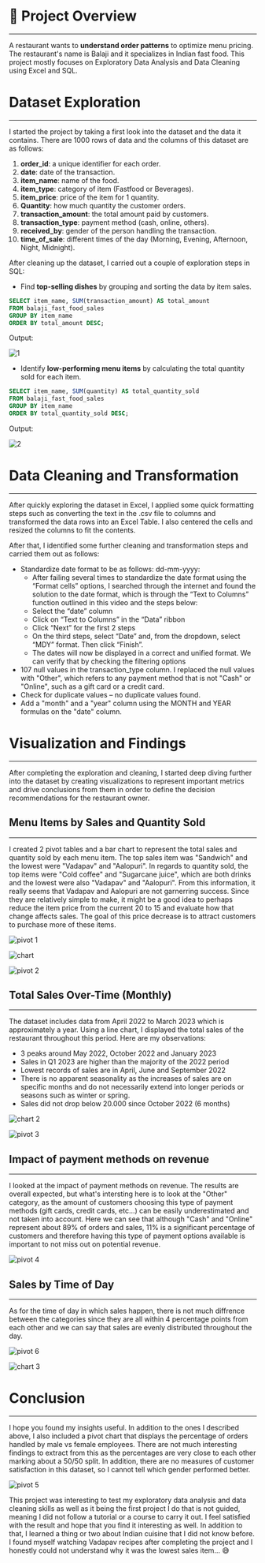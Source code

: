 # 🍟 Project Overview
---
A restaurant wants to **understand order patterns** to optimize menu pricing. The restaurant's name is Balaji and it specializes in Indian fast food. This project mostly focuses on Exploratory Data Analysis and Data Cleaning using Excel and SQL. 

# Dataset Exploration
---
I started the project by taking a first look into the dataset and the data it contains. There are 1000 rows of data and the columns of this dataset are as follows: 

1. **order_id**: a unique identifier for each order.
2. **date**: date of the transaction.
3. **item_name**: name of the food.
4. **item_type**: category of item (Fastfood or Beverages).
5. **item_price**: price of the item for 1 quantity.
6. **Quantity**: how much quantity the customer orders.
7. **transaction_amount**: the total amount paid by customers.
8. **transaction_type**: payment method (cash, online, others).
9. **received_by**: gender of the person handling the transaction.
10. **time_of_sale**: different times of the day (Morning, Evening, Afternoon, Night, Midnight).

After cleaning up the dataset, I carried out a couple of exploration steps in SQL:

- Find **top-selling dishes** by grouping and sorting the data by item sales. 
```SQL
SELECT item_name, SUM(transaction_amount) AS total_amount
FROM balaji_fast_food_sales
GROUP BY item_name
ORDER BY total_amount DESC;
```

Output:

![1](https://github.com/user-attachments/assets/4c1a3ca4-b4cb-48bd-bef1-4ef62767354b)

-  Identify **low-performing menu items** by calculating the total quantity sold for each item.  
```SQL
SELECT item_name, SUM(quantity) AS total_quantity_sold
FROM balaji_fast_food_sales
GROUP BY item_name
ORDER BY total_quantity_sold DESC;
```

Output:

![2](https://github.com/user-attachments/assets/4f73832f-3917-49d3-9f9b-43791b1d7183)

# Data Cleaning and Transformation
---
After quickly exploring the dataset in Excel, I applied some quick formatting steps such as converting the text in the .csv file to columns and transformed the data rows into an Excel Table. I also centered the cells and resized the columns to fit the contents.

After that, I identified some further cleaning and transformation steps and carried them out as follows:
- Standardize date format to be as follows: dd-mm-yyyy:
	- After failing several times to standardize the date format using the “Format cells” options, I searched through the internet and found the solution to the date format, which is through the “Text to Columns” function outlined in this video and the steps below:
	- Select the “date” column
	- Click on “Text to Columns” in the “Data” ribbon
	- Click “Next” for the first 2 steps
	- On the third steps, select “Date” and, from the dropdown, select “MDY” format. Then click “Finish”.
	- The dates will now be displayed in a correct and unified format. We can verify that by checking the filtering options
- 107 null values in the transaction_type column. I replaced the null values with "Other", which refers to any payment method that is not "Cash" or "Online", such as a gift card or a credit card.
- Check for duplicate values – no duplicate values found.
- Add a "month" and a "year" column using the MONTH and YEAR formulas on the "date" column.

# Visualization and Findings
---
After completing the exploration and cleaning, I started deep diving further into the dataset by creating visualizations to represent important metrics and drive conclusions from them in order to define the decision recommendations for the restaurant owner.

## Menu Items by Sales and Quantity Sold
---
I created 2 pivot tables and a bar chart to represent the total sales and quantity sold by each menu item. The top sales item was "Sandwich" and the lowest were "Vadapav" and "Aalopuri". In regards to quantity sold, the top items were "Cold coffee" and "Sugarcane juice", which are both drinks and the lowest were also "Vadapav" and "Aalopuri". From this information, it really seems that Vadapav and Aalopuri are not garnerring success. Since they are relatively simple to make, it might be a good idea to perhaps reduce the item price from the current 20 to 15 and evaluate how that change affects sales. The goal of this price decrease is to attract customers to purchase more of these items. 

![pivot 1](https://github.com/user-attachments/assets/b5c042bc-4d9c-4e05-84f8-25ed18367f2c)

![chart](https://github.com/user-attachments/assets/2bd029d9-571b-419b-8e96-0bfca181af55)

![pivot 2](https://github.com/user-attachments/assets/e6eb974e-e22a-4c38-88d6-3dd93e5b59f7)

## Total Sales Over-Time (Monthly)
---
The dataset includes data from April 2022 to March 2023 which is approximately a year. Using a line chart, I displayed the total sales of the restaurant throughout this period. Here are my observations:

- 3 peaks around May 2022, October 2022 and January 2023
- Sales in Q1 2023 are higher than the majority of the 2022 period
- Lowest records of sales are in April, June and September 2022
- There is no apparent seasonality as the increases of sales are on specific months and do not necessarily extend into longer periods or seasons such as winter or spring. 
- Sales did not drop below 20.000 since October 2022 (6 months)

![chart 2](https://github.com/user-attachments/assets/e30f93f9-338c-4fb2-9c49-bacbd74d777d)

![pivot 3](https://github.com/user-attachments/assets/e49ebc47-cc3b-4b96-b39a-309acb78ec52)

## Impact of payment methods on revenue
---
I looked at the impact of payment methods on revenue. The results are overall expected, but what's intersting here is to look at the "Other" category, as the amount of customers choosing this type of payment methods (gift cards, credit cards, etc...) can be easily underestimated and not taken into account. Here we can see that although "Cash" and "Online" represent about 89% of orders and sales, 11% is a significant percentage of customers and therefore having this type of payment options available is important to not miss out on potential revenue.

![pivot 4](https://github.com/user-attachments/assets/09db5e46-0e84-4fe5-9033-3f13ecd6bc45)

## Sales by Time of Day
---
As for the time of day in which sales happen, there is not much diffrence between the categories since they are all within 4 percentage points from each other and we can say that sales are evenly distributed throughout the day.

![pivot 6](https://github.com/user-attachments/assets/8bd8c772-e0fe-4792-a46d-f4d724959884)

![chart 3](https://github.com/user-attachments/assets/190581b5-9aaf-421e-8626-088fdb6f54d4)

# Conclusion
---
I hope you found my insights useful. In addition to the ones I described above, I also included a pivot chart that displays the percentage of orders handled by male vs female employees. There are not much interesting findings to extract from this as the percentages are very close to each other marking about a 50/50 split. In addition, there are no measures of customer satisfaction in this dataset, so I cannot tell which gender performed better.

![pivot 5](https://github.com/user-attachments/assets/f2f4b3ec-8142-4773-9eb0-d6468c2173a7)

This project was interesting to test my exploratory data analysis and data cleaning skills as well as it being the first project I do that is not guided, meaning I did not follow a tutorial or a course to carry it out. I feel satisfied with the result and hope that you find it interesting as well. In addition to that, I learned a thing or two about Indian cuisine that I did not know before. I found myself watching Vadapav recipes after completing the project and I honestly could not understand why it was the lowest sales item... 😅
